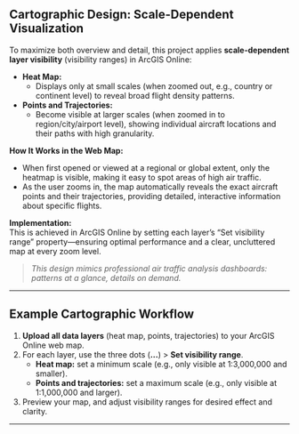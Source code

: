 ## Cartographic Design: Scale-Dependent Visualization

To maximize both overview and detail, this project applies **scale-dependent layer visibility** (visibility ranges) in ArcGIS Online:

- **Heat Map:**  
  - Displays only at small scales (when zoomed out, e.g., country or continent level) to reveal broad flight density patterns.
- **Points and Trajectories:**  
  - Become visible at larger scales (when zoomed in to region/city/airport level), showing individual aircraft locations and their paths with high granularity.

**How It Works in the Web Map:**
- When first opened or viewed at a regional or global extent, only the heatmap is visible, making it easy to spot areas of high air traffic.
- As the user zooms in, the map automatically reveals the exact aircraft points and their trajectories, providing detailed, interactive information about specific flights.

**Implementation:**  
This is achieved in ArcGIS Online by setting each layer’s “Set visibility range” property—ensuring optimal performance and a clear, uncluttered map at every zoom level.

> _This design mimics professional air traffic analysis dashboards: patterns at a glance, details on demand._

---

## Example Cartographic Workflow

1. **Upload all data layers** (heat map, points, trajectories) to your ArcGIS Online web map.
2. For each layer, use the three dots (**...**) > **Set visibility range**.
   - **Heat map:** set a minimum scale (e.g., only visible at 1:3,000,000 and smaller).
   - **Points and trajectories:** set a maximum scale (e.g., only visible at 1:1,000,000 and larger).
3. Preview your map, and adjust visibility ranges for desired effect and clarity.

---

